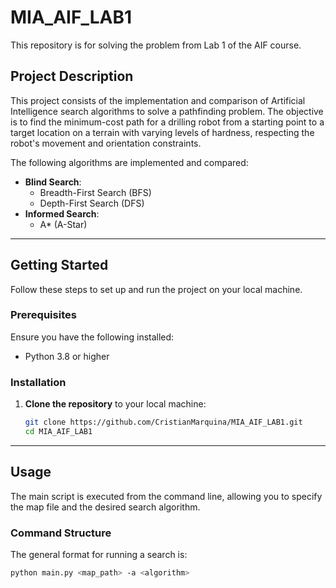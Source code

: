 # MIA_AIF_LAB1
This repository is for solving the problem from Lab 1 of the AIF course.

## Project Description

This project consists of the implementation and comparison of Artificial Intelligence search algorithms to solve a pathfinding problem. The objective is to find the minimum-cost path for a drilling robot from a starting point to a target location on a terrain with varying levels of hardness, respecting the robot's movement and orientation constraints.

The following algorithms are implemented and compared:
* **Blind Search**:
    * Breadth-First Search (BFS)
    * Depth-First Search (DFS)
* **Informed Search**:
    * A* (A-Star)

---

## Getting Started

Follow these steps to set up and run the project on your local machine.

### Prerequisites

Ensure you have the following installed:
* Python 3.8 or higher

### Installation

1.  **Clone the repository** to your local machine:
    ```bash
    git clone https://github.com/CristianMarquina/MIA_AIF_LAB1.git
    cd MIA_AIF_LAB1
    ```

---

## Usage

The main script is executed from the command line, allowing you to specify the map file and the desired search algorithm.

### Command Structure

The general format for running a search is:
```bash
python main.py <map_path> -a <algorithm>